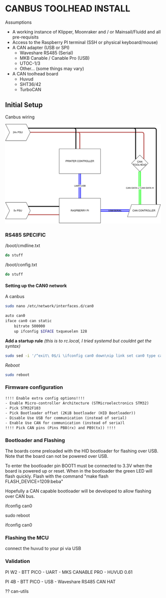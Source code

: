 # CANBUS TOOLHEAD INSTALL

Assumptions

- A working instance of Klipper, Moonraker and / or Mainsail/Fluidd and all pre-requisits
- Access to the Raspberry PI terminal (SSH or physical keyboard/mouse)
- A CAN adapter (USB or SPI)
  - Waveshare RS485 (Serial)
  - MKB Canable / Canable Pro (USB)
  - UTOC-1/3
  - Other... (some things may vary)
- A CAN toolhead board
  - Huvud
  - SHT36/42
  - TurboCAN

## Initial Setup



Canbus wiring

![](images/canbus_wiring.svg)



### RS485 SPECIFIC

/boot/cmdline.txt

```bash
do stuff
```



/boot/config.txt

``` bash
do stuff
```





#### Setting up the CAN0 network

A canbus 

```bash
sudo nano /etc/network/interfaces.d/can0
```



```bash
auto can0
iface can0 can static
    bitrate 500000
    up ifconfig $IFACE txqueuelen 128

```



**Add a startup rule** *(this is to rc.local, I tried systemd but couldnt get the syntax)*

```bash
sudo sed -i '/^exit\ 0$/i \ifconfig can0 down\nip link set can0 type can bitrate 500000\nip link set can0 txqueuelen 256\nifconfig can0 up' /etc/rc.local
```



*Reboot*

```bash
sudo reboot
```







### Firmware configuration



```
!!!! Enable extra config options!!!!
- Enable Micro-controller Architecture (STMicroelectronics STM32)
- Pick STM32F103
- Pick Bootloader offset (2KiB bootloader (HID Bootloader))
- Disable Use USB for communication (instead of serial)
- Enable Use CAN for communication (instead of seria)l
!!!! Pick CAN pins (Pins PB8(rx) and PB9(tx)) !!!!
```

### 

### Bootloader and Flashing

The boards come preloaded with the HID bootloader for flashing over USB. Note that the board can not be powered over USB.

To enter the bootloader pin BOOT1 must be connected to  3.3V when the board is powered up or reset. When in the bootloader the  green LED will flash quickly. Flash with the command "make flash  FLASH_DEVICE=1209:beba"

Hopefully a CAN capable bootloader will be developed to allow flashing over CAN bus.





ifconfig can0

sudo reboot



ifconfig can0



### Flashing the MCU

connect the huvud to your pi via USB



### Validation

PI W2 - BTT PICO - UART - MKS CANABLE PRO - HUVUD 0.61

PI 4B - BTT PICO - USB - Waveshare RS485 CAN HAT







?? can-utils

